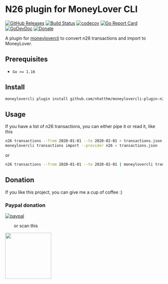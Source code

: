 # N26 plugin for MoneyLover CLI

[![GitHub Releases](https://img.shields.io/github/v/release/nhatthm/moneylovercli-plugin-n26)](https://github.com/nhatthm/moneylovercli-plugin-n26/releases/latest)
[![Build Status](https://github.com/nhatthm/moneylovercli-plugin-n26/actions/workflows/test.yaml/badge.svg)](https://github.com/nhatthm/moneylovercli-plugin-n26/actions/workflows/test.yaml)
[![codecov](https://codecov.io/gh/nhatthm/moneylovercli-plugin-n26/branch/master/graph/badge.svg?token=eTdAgDE2vR)](https://codecov.io/gh/nhatthm/moneylovercli-plugin-n26)
[![Go Report Card](https://goreportcard.com/badge/github.com/nhatthm/moneylovercli-plugin-n26)](https://goreportcard.com/report/github.com/nhatthm/moneylovercli-plugin-n26)
[![GoDevDoc](https://img.shields.io/badge/dev-doc-00ADD8?logo=go)](https://pkg.go.dev/github.com/nhatthm/moneylovercli-plugin-n26)
[![Donate](https://img.shields.io/badge/Donate-PayPal-green.svg)](https://www.paypal.com/donate/?hosted_button_id=PJZSGJN57TDJY)

A plugin for [moneylovercli](https://github.com/nhatthm/moneylovercl) to convert n26 transactions and import to MoneyLover.

## Prerequisites

- `Go >= 1.16`

## Install

```bash
moneylovercli plugin install github.com/nhatthm/moneylovercli-plugin-n26
```

## Usage

If you have a list of n26 transactions, you can either pipe it or read it, like this

```bash
n26 transactions --from 2020-01-01 --to 2020-02-01 > transactions.json
moneylovercli transactions import --provider n26 < transactions.json
```

or

```bash
n26 transactions --from 2020-01-01 --to 2020-02-01 | moneylovercli transactions import --provider n26
```

## Donation

If you like this project, you can give me a cup of coffee :)

### Paypal donation

[![paypal](https://www.paypalobjects.com/en_US/i/btn/btn_donateCC_LG.gif)](https://www.paypal.com/donate/?hosted_button_id=PJZSGJN57TDJY)

&nbsp;&nbsp;&nbsp;&nbsp;&nbsp;&nbsp;&nbsp;or scan this

<img src="https://user-images.githubusercontent.com/1154587/113494222-ad8cb200-94e6-11eb-9ef3-eb883ada222a.png" width="147px" />
